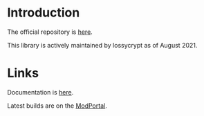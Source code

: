 # Introduction

  The official repository is [here](https://github.com/lossycrypt/eradicators-library).

  This library is actively maintained by lossycrypt as of August 2021.

# Links

  Documentation is [here](https://lossycrypt.github.io/eradicators-library/).
  
  Latest builds are on the [ModPortal](https://mods.factorio.com/mod/eradicators-library).
